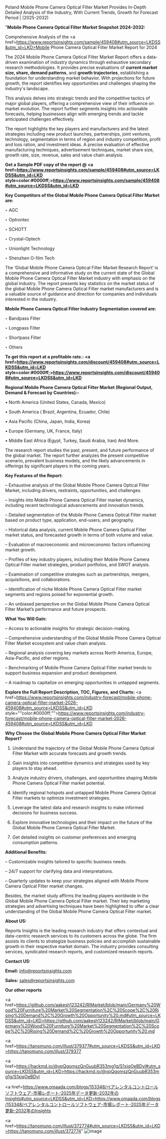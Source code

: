 Poland Mobile Phone Camera Optical Filter Market Provides In-Depth Detailed Analysis of the Industry, With Current Trends, Growth for Forecast Period | (2025-2032)

"<strong>Mobile Phone Camera Optical Filter Market Snapshot 2024-2032:</strong>

Comprehensive Analysis of the <a href=https://www.reportsinsights.com/sample/459408#utm_source=LKDSS&utm_id=LKD>Mobile Phone Camera Optical Filter Market</a> Report for 2024

The 2024 Mobile Phone Camera Optical Filter Market Report offers a data-driven examination of industry dynamics through exhaustive secondary research methodologies. It provides precise evaluations of <strong>current market size, share, demand patterns</strong>, and <strong>growth trajectories</strong>, establishing a foundation for understanding market behavior. With projections for future growth, the report identifies key opportunities and challenges shaping the industry's landscape.

This analysis delves into strategic trends and the competitive tactics of major global players, offering a comprehensive view of their influence on market evolution. The report further segments insights into actionable forecasts, helping businesses align with emerging trends and tackle anticipated challenges effectively.

The report highlights the key players and manufacturers and the latest strategies including new product launches, partnerships, joint ventures, technology, segmentation in terms of region and industry competition, profit and loss ration, and investment ideas. A precise evaluation of effective manufacturing techniques, advertisement techniques, market share size, growth rate, size, revenue, sales and value chain analysis.

<strong>Get a Sample PDF copy of the report @ <a href=https://www.reportsinsights.com/sample/459408#utm_source=LKDSS&utm_id=LKD style=color:#0000ff;>https://www.reportsinsights.com/sample/459408#utm_source=LKDSS&utm_id=LKD</a></strong>

<strong>Key Competitors of the Global Mobile Phone Camera Optical Filter Market are:</strong>

‣ AGC

‣ Optrontec

‣ SCHOTT

‣ Crystal-Optech

‣ Unionlight Technology

‣ Shenzhen O-film Tech

The ‘Global Mobile Phone Camera Optical Filter Market Research Report’ is a comprehensive and informative study on the current state of the Global Mobile Phone Camera Optical Filter Market industry with emphasis on the global industry. The report presents key statistics on the market status of the global Mobile Phone Camera Optical Filter market manufacturers and is a valuable source of guidance and direction for companies and individuals interested in the industry.

<strong>Mobile Phone Camera Optical Filter Industry Segmentation covered are:</strong>

‣ Bandpass Filter

‣ Longpass Filter

‣ Shortpass Filter

‣ Others

<strong>To get this report at a profitable rate.: <a href=https://www.reportsinsights.com/discount/459408#utm_source=LKDSS&utm_id=LKD style=color:#0000ff;>https://www.reportsinsights.com/discount/459408#utm_source=LKDSS&utm_id=LKD</a></strong>

<strong>Regional Mobile Phone Camera Optical Filter Market (Regional Output, Demand &amp; Forecast by Countries):-</strong>

• North America (United States, Canada, Mexico)

• South America ( Brazil, Argentina, Ecuador, Chile)

• Asia Pacific (China, Japan, India, Korea)

• Europe (Germany, UK, France, Italy)

• Middle East Africa (Egypt, Turkey, Saudi Arabia, Iran) And More.

The research report studies the past, present, and future performance of the global market. The report further analyzes the present competitive scenario, prevalent business models, and the likely advancements in offerings by significant players in the coming years.

<strong>Key Features of the Report:</strong>

– Exhaustive analysis of the Global Mobile Phone Camera Optical Filter Market, including drivers, restraints, opportunities, and challenges.

– Insights into Mobile Phone Camera Optical Filter market dynamics, including recent technological advancements and innovation trends.

– Detailed segmentation of the Mobile Phone Camera Optical Filter market based on product type, application, end-users, and geography.

– Historical data analysis, current Mobile Phone Camera Optical Filter market status, and forecasted growth in terms of both volume and value.

– Evaluation of macroeconomic and microeconomic factors influencing market growth.

– Profiles of key industry players, including their Mobile Phone Camera Optical Filter market strategies, product portfolios, and SWOT analysis.

– Examination of competitive strategies such as partnerships, mergers, acquisitions, and collaborations.

– Identification of niche Mobile Phone Camera Optical Filter market segments and regions poised for exponential growth.

– An unbiased perspective on the Global Mobile Phone Camera Optical Filter Market’s performance and future prospects.

<strong>What You Will Gain:</strong>

– Access to actionable insights for strategic decision-making.

– Comprehensive understanding of the Global Mobile Phone Camera Optical Filter Market ecosystem and value chain analysis.

– Regional analysis covering key markets across North America, Europe, Asia-Pacific, and other regions.

– Benchmarking of Mobile Phone Camera Optical Filter market trends to support business expansion and product development.

– A roadmap to capitalize on emerging opportunities in untapped segments.

<strong>Explore the Full Report Description, TOC, Figures, and Charts:</strong>
<a href=https://www.reportsinsights.com/industry-forecast/mobile-phone-camera-optical-filter-market-2026-459408#utm_source=LKDSS&utm_id=LKD style=""color:#0000ff;"">https://www.reportsinsights.com/industry-forecast/mobile-phone-camera-optical-filter-market-2026-459408#utm_source=LKDSS&utm_id=LKD</a>

<strong>Why Choose the Global Mobile Phone Camera Optical Filter Market Report?</strong>

1. Understand the trajectory of the Global Mobile Phone Camera Optical Filter Market with accurate forecasts and growth trends.

2. Gain insights into competitive dynamics and strategies used by key players to stay ahead.

3. Analyze industry drivers, challenges, and opportunities shaping Mobile Phone Camera Optical Filter market potential.

4. Identify regional hotspots and untapped Mobile Phone Camera Optical Filter markets to optimize investment strategies.

5. Leverage the latest data and research insights to make informed decisions for business success.

6. Explore innovative technologies and their impact on the future of the Global Mobile Phone Camera Optical Filter Market.

7. Get detailed insights on customer preferences and emerging consumption patterns.

<strong>Additional Benefits:</strong>

– Customizable insights tailored to specific business needs.

– 24/7 support for clarifying data and interpretations.

– Quarterly updates to keep your strategies aligned with Mobile Phone Camera Optical Filter market changes.

Besides, the market study affirms the leading players worldwide in the Global Mobile Phone Camera Optical Filter market. Their key marketing strategies and advertising techniques have been highlighted to offer a clear understanding of the Global Mobile Phone Camera Optical Filter market.

<strong><strong>About US</strong>:</strong>

Reports Insights is the leading research industry that offers contextual and data-centric research services to its customers across the globe. The firm assists its clients to strategize business policies and accomplish sustainable growth in their respective market domain. The industry provides consulting services, syndicated research reports, and customized research reports.

<strong>Contact US:</strong>

<p class=><b>Email:</b> <a href=mailto:info@reportsinsights.com>info@reportsinsights.com</a></p>
<p class=><b>Sales:</b> <a href=mailto:sales@reportsinsights.com>sales@reportsinsights.com</a></p>

<strong>Our other reports</strong>

<a href=https://github.com/aakesh123242/RIMarket/blob/main/Germany%20Wood%20Furniture%20Market%20Segmentation%2C%20Scope%2C%20Rising%20Demand%2C%20Growth%20Opportunity%20.md#utm_source=LKDSS&utm_id=LKD>https://github.com/aakesh123242/RIMarket/blob/main/Germany%20Wood%20Furniture%20Market%20Segmentation%2C%20Scope%2C%20Rising%20Demand%2C%20Growth%20Opportunity%20.md</a>

<a href=https://tanomuno.com/illust/379377#utm_source=LKDSS&utm_id=LKD>https://tanomuno.com/illust/379377</a>

<a href=https://hackmd.io/@vpQgomszQnGuubR353mg1g/S1xiqOeBDyl#utm_source=LKDSS&utm_id=LKD>https://hackmd.io/@vpQgomszQnGuubR353mg1g/S1xiqOeBDyl</a>

<a href=https://www.omaada.com/blogs/153348/ペアレンタルコントロールソフトウェア-市場レポート-2025年データ更新-2032年のInsights#utm_source=LKDSS&utm_id=LKD>https://www.omaada.com/blogs/153348/ペアレンタルコントロールソフトウェア-市場レポート-2025年データ更新-2032年のInsights</a>

<a href=https://tanomuno.com/illust/372774#utm_source=LKDSS&utm_id=LKD>https://tanomuno.com/illust/372774</a>"
![image](https://github.com/user-attachments/assets/731fe4a7-8cd8-4e85-905e-cb1a6c2a0cad)
